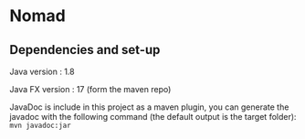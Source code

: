 # Nomad

## Dependencies and set-up
Java version : 1.8

Java FX version : 17 (form the maven repo)

JavaDoc is include in this project as a maven plugin, you can generate the javadoc with the following command (the default output is the target folder):
`mvn javadoc:jar`
